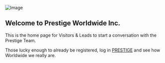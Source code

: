 ![Image](src)

## Welcome to Prestige Worldwide Inc.

This is the home page for Visitors & Leads to start a conversation with the Prestige Team. 

Those lucky enough to already be registered, log in <a href="https://petervdalton.github.io/PrestigeWorldwiders/">PRESTIGE</a> and see how Worldwide we really are.

<script>
  window.intercomSettings = {
    app_id: "e3cmew4c"
  };
</script>
<script>(function(){var w=window;var ic=w.Intercom;if(typeof ic==="function"){ic('reattach_activator');ic('update',intercomSettings);}else{var d=document;var i=function(){i.c(arguments)};i.q=[];i.c=function(args){i.q.push(args)};w.Intercom=i;function l(){var s=d.createElement('script');s.type='text/javascript';s.async=true;s.src='https://widget.intercom.io/widget/e3cmew4c';var x=d.getElementsByTagName('script')[0];x.parentNode.insertBefore(s,x);}if(w.attachEvent){w.attachEvent('onload',l);}else{w.addEventListener('load',l,false);}}})()</script>
